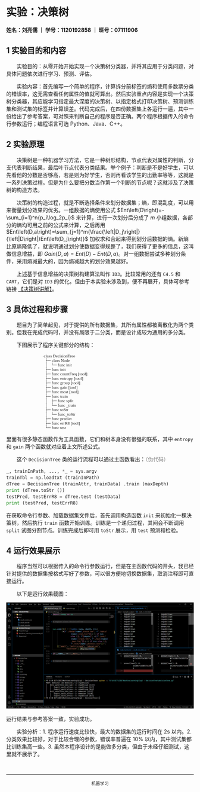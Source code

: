 # 实验：决策树

**姓名：刘亮儒  ｜  学号：1120192858  ｜  班号：07111906**

## 1 实验目的和内容

&emsp;&emsp;实验目的：从零开始开始实现一个决策树分类器，并将其应用于分类问题，对具体问题依次进行学习、预测、评估。

&emsp;&emsp;实验内容：首先编写一个简单的程序，计算拆分前标签的熵和使用多数票分类的错误率，这无需查看任何属性的值就可算出。然后实验重点内容是实现一个决策树分类器，其应能学习指定最大深度的决策树、以指定格式打印决策树、预测训练集和测试集的标签并计算误差。代码完成后，在四份数据集上各运行一遍，其中一份给出了参考答案，可对照来判断自己的程序是否正确。两个程序根据传入的命令行参数运行；编程语言可选 Python、Java、C++。

## 2 实验原理

&emsp;&emsp;决策树是一种机器学习方法，它是一种树形结构，节点代表对属性的判断，分支代表判断结果，最后叶节点代表分类结果。举个例子：判断是不是好学生，可以先看他的分数是否够高，若是则为好学生，否则再看该学生的出勤率等等，这就是一系列决策过程。但是为什么要把分数当作第一个判断的节点呢？这就涉及了决策树的构造方法。

&emsp;&emsp;决策树的构造过程，就是不断选择条件来划分数据集；熵，即混乱度，可以用来衡量划分效果的优劣。一组数据的熵使用公式 $Ent\left(D\right)=-\sum_{i=1}^n{p_i\log_2p_i}$ 来计算，进行一次划分后分成了 $m$ 小组数据，各部分的熵均可用之前的公式来计算，之后再用 $Ent\left(D,a\right)=\sum_{j=1}^m{\frac{\left|D_j\right|}{\left|D\right|}Ent\left(D_j\right)}$ 加权求和合起来得到划分后数据的熵。新熵比原熵降低了，就说明通过划分使数据变得规整了，我们获得了更多的信息，这叫做信息增益，即 $Gain\left(D,a\right)=Ent\left(D\right)-Ent\left(D,a\right)$。对一组数据尝试多种划分条件，采用熵减最大的，因为熵减越大的划分效果越好。

&emsp;&emsp;上述基于信息增益的决策树构建算法叫作 `ID3`。比较常用的还有 `C4.5` 和 `CART`，它们是对 `ID3` 的优化。但由于本实验未涉及到，便不再展开，具体可参考链接 [【决策树讲解】](https://zhuanlan.zhihu.com/p/197476119)。

## 3 具体过程和步骤

&emsp;&emsp;题目为了简单起见，对于提供的所有数据集，其所有属性都被离散化为两个类别。但我在完成代码时，并没有局限于二分类，而是设计成较为通用的多分类。

&emsp;&emsp;下图展示了程序关键部分的结构：

<pre style="font-family:Fira Code; font-size:80%; margin: 0 20%;">
class DecisionTree
 ├─ class Node
 │   └─ func init
 ├─ func init
 ├─ func countFreq [tool]
 ├─ func entropy [tool]
 ├─ func group [tool]
 ├─ func gain [tool]
 ├─ func most [tool]
 ├─ func train
 │   ├─ func split
 │   └─ func _train
 ├─ func toStr
 │   └─ func_toStr
 ├─ func predict
 ├─ func errR8 [tool]
 └─ func test
</pre>

里面有很多静态函数作为工具函数，它们和树本身没有很强的联系，其中 `entropy` 和 `gain` 两个函数就对应着上文所述公式。

&emsp;&emsp;这个 `DecisionTree` 类的运行流程可以通过主函数看出：<font color="gray">（伪代码）</font>

``` Python
_, trainInPath, ..., *_ = sys.argv
trainTbl = np.loadtxt (trainInPath)
dTree = DecisionTree (trainAttr, trainData) .train (maxDepth)
print (dTree.toStr ())
testPred, testErrR8 = dTree.test (testData)
print (testPred, testErrR8)
```

在获取命令行参数、加载数据集文件后，首先调用构造函数 `init` 来初始化一棵决策树，然后执行 `train` 函数开始训练。训练是一个递归过程，其间会不断调用 `split` 试图分割节点。训练完成后即可用 `toStr` 展示，用 `test` 预测和检验。

## 4 运行效果展示

&emsp;&emsp;程序当然可以根据传入的命令行参数运行，但是在主函数代码的开头，我已经针对提供的数据集按格式写好了参数，可以很方便地切换数据集，取消注释即可直接运行。

&emsp;&emsp;以下是运行效果截图：

![Screenshot](./Screenshot.png)

运行结果与参考答案一致，实验成功。

&emsp;&emsp;实验分析：1. 程序运行速度比较快，最大的数据集的运行时间在 2s 以内。2. 分类效果比较好，对于比较合理的参数，错误率普遍在 10% 以内，其中测试集都比训练集高一些。3. 虽然本程序设计的是能做多分类，但由于未经仔细测试，这里就不展示了。

<br>

-----
<center><small> 机器学习
